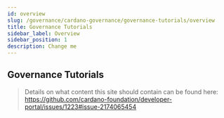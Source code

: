 ```yaml
---
id: overview
slug: /governance/cardano-governance/governance-tutorials/overview
title: Governance Tutorials
sidebar_label: Overview
sidebar_position: 1
description: Change me
---
```


## Governance Tutorials

> Details on what content this site should contain can be found here: https://github.com/cardano-foundation/developer-portal/issues/1223#issue-2174065454